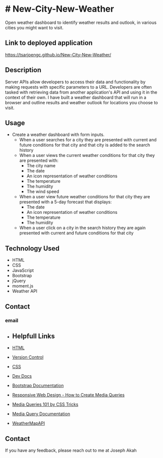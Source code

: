 # # New-City-New-Weather

Open weather dashboard to identify weather results and outlook, in various cities you might want to visit.
 
## Link to deployed application

https://tsarjoengc.github.io/New-City-New-Weather/

## Description 

Server APIs allow developers to access their data and functionality by making requests with specific parameters to a URL. Developers are often tasked with retrieving data from another application's API and using it in the context of their own. I have built a weather dashboard that will run in a browser and outline results and weather outlook for locations you choose to visit.

## Usage 

* Create a weather dashboard with form inputs.
  * When a user searches for a city they are presented with current and future conditions for that city and that city is added to the search history
  * When a user views the current weather conditions for that city they are presented with:
    * The city name
    * The date
    * An icon representation of weather conditions
    * The temperature
    * The humidity
    * The wind speed
  * When a user view future weather conditions for that city they are presented with a 5-day forecast that displays:
    * The date
    * An icon representation of weather conditions
    * The temperature
    * The humidity
  * When a user click on a city in the search history they are again presented with current and future conditions for that city
## Technology Used

* HTML
* CSS
* JavaScript
* Bootstrap
* jQuery
* moment.js
* Weather API


## Contact

### email

- ##  Helpfull Links

 - [HTML](https://developer.mozilla.org/en-US/docs/Web/HTML)
 - [Version Control](https://en.wikipedia.org/wiki/Version_control)
 - [CSS](https://developer.mozilla.org/en-US/docs/Web/CSS)
 - [Dev Docs](https://devdocs.io/)
- [Bootstrap Documentation](https://getbootstrap.com/docs/4.0/getting-started/introduction/)

- [Responsive Web Design - How to Create Media Queries](https://www.youtube.com/watch?v=5xzaGSYd7jM)

- [Media Queries 101 by CSS Tricks](https://css-tricks.com/css-media-queries/)

- [Media Query Documentation](https://www.w3schools.com/css/css_rwd_mediaqueries.asp)

- [WeatherMapAPI](https://openweathermap.org/api)



## Contact 

If you have any feedback, please reach out to me at Joseph Akah